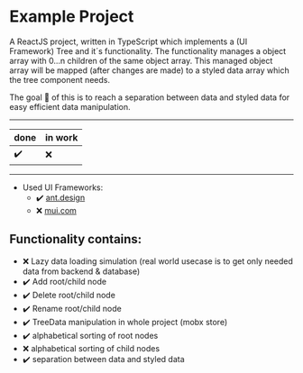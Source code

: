 # Example Project
A ReactJS project, written in TypeScript which implements a (UI Framework) Tree and it´s functionality. The functionality manages a object array with 0...n children of the same object array. This managed object array will be mapped (after changes are made) to a styled data array which the tree component needs.

The goal :checkered_flag: of this is to reach a separation between data and styled data for easy efficient data manipulation.

---
| done | in work |
|------|---------|
| :heavy_check_mark: | :x: |
---

- Used UI Frameworks:
  - :heavy_check_mark: [ant.design](https://ant.design/)
  - :x: [mui.com](https://mui.com)

## Functionality contains:
- :x: Lazy data loading simulation (real world usecase is to get only needed data from backend & database)
- :heavy_check_mark: Add root/child node 
- :heavy_check_mark: Delete root/child node
- :heavy_check_mark: Rename root/child node
- :heavy_check_mark: TreeData manipulation in whole project (mobx store)
- :heavy_check_mark: alphabetical sorting of root nodes
- :x: alphabetical sorting of child nodes
- :heavy_check_mark: separation between data and styled data